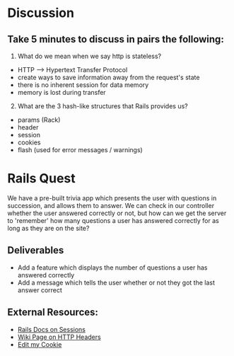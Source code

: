 # Discussion

## Take 5 minutes to discuss in pairs the following:

1. What do we mean when we say http is stateless?
 - HTTP --> Hypertext Transfer Protocol
 - create ways to save information away from the request's state
 - there is no inherent session for data memory
 - memory is lost during transfer

2. What are the 3 hash-like structures that Rails provides us?
 - params (Rack)
 - header 
  - session
  - cookies
  - flash (used for error messages / warnings)


# Rails Quest
We have a pre-built trivia app which presents the user with questions in succession, and allows them to answer.
We can check in our controller whether the user answered correctly or not, but how can we get the server to 'remember' how many questions a user has answered  correctly for as long as they are on the site?


## Deliverables
* Add a feature which displays the number of questions a user has answered correctly
* Add a message which tells the user whether or not they got the last answer correct


## External Resources:
- [Rails Docs on Sessions](https://guides.rubyonrails.org/security.html#sessions)
- [Wiki Page on HTTP Headers](https://en.wikipedia.org/wiki/List_of_HTTP_header_fields)
- [Edit my Cookie](https://chrome.google.com/webstore/detail/editthiscookie/fngmhnnpilhplaeedifhccceomclgfbg?hl=en)
